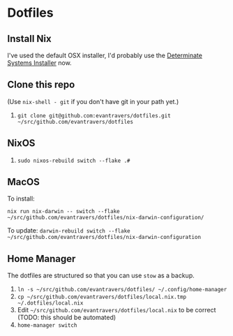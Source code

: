 # Dotfiles

## Install Nix

I've used the default OSX installer, I'd probably use the [Determinate Systems Installer](https://github.com/DeterminateSystems/nix-installer) now.

## Clone this repo

(Use `nix-shell - git` if you don't have git in your path yet.)

1. `git clone git@github.com:evantravers/dotfiles.git ~/src/github.com/evantravers/dotfiles`

## NixOS

1. `sudo nixos-rebuild switch --flake .#`

## MacOS

To install:

`nix run nix-darwin -- switch --flake ~/src/github.com/evantravers/dotfiles/nix-darwin-configuration/`

To update:
`darwin-rebuild switch --flake ~/src/github.com/evantravers/dotfiles/nix-darwin-configuration`

## Home Manager

The dotfiles are structured so that you can use `stow` as a backup.

1. `ln -s ~/src/github.com/evantravers/dotfiles/ ~/.config/home-manager`
2. `cp ~/src/github.com/evantravers/dotfiles/local.nix.tmp ~/.dotfiles/local.nix`
3. Edit `~/src/github.com/evantravers/dotfiles/local.nix` to be correct (TODO: this should be automated)
4. `home-manager switch`

[^darwin]: https://daiderd.com/nix-darwin/#Installing

        ```
        nix-build https://github.com/LnL7/nix-darwin/archive/master.tar.gz -A installer
        ./result/bin/darwin-installer
        ```
